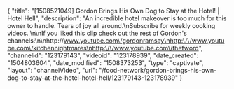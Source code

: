 {
    "title": "[1508521049] Gordon Brings His Own Dog to Stay at the Hotel! | Hotel Hell",
    "description": "An incredible hotel makeover is too much for this owner to handle. Tears of joy all around.\nSubscribe for weekly cooking videos. \n\nIf you liked this clip check out the rest of Gordon's channels:\n\nhttp:\/\/www.youtube.com\/gordonramsay\nhttp:\/\/www.youtube.com\/kitchennightmares\nhttp:\/\/www.youtube.com\/thefword",
    "channelid": "123179143",
    "videoid": "123178939",
    "date_created": "1504803604",
    "date_modified": "1508373253",
    "type": "captivate",
    "layout": "channelVideo",
    "url": "\/food-network\/gordon-brings-his-own-dog-to-stay-at-the-hotel-hotel-hell\/123179143-123178939"
}
